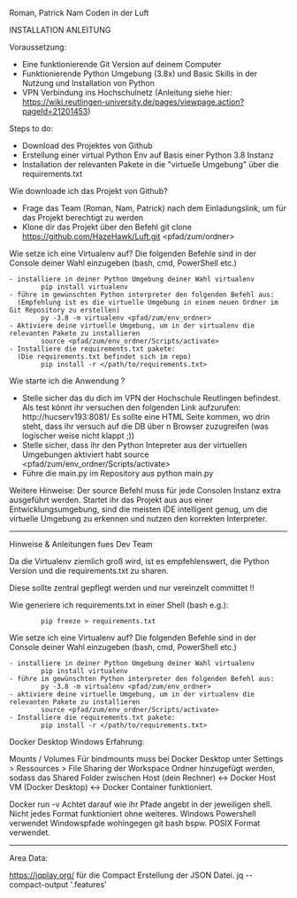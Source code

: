 Roman, Patrick Nam Coden in der Luft

INSTALLATION ANLEITUNG

Voraussetzung:
 - Eine funktionierende Git Version auf deinem Computer
 - Funktionierende Python Umgebung (3.8x) und Basic Skills in der Nutzung und Installation von Python
 - VPN Verbindung ins Hochschulnetz (Anleitung siehe hier: https://wiki.reutlingen-university.de/pages/viewpage.action?pageId=21201453)

Steps to do:
 - Download des Projektes von Github
 - Erstellung einer virtual Python Env auf Basis einer Python 3.8 Instanz
 - Installation der relevanten Pakete in die "virtuelle Umgebung" über die requirements.txt
 

 Wie downloade ich das Projekt von Github?
 
  - Frage das Team (Roman, Nam, Patrick) nach dem Einladungslink, um für das Projekt berechtigt zu werden
  - Klone dir das Projekt über den Befehl
            git clone https://github.com/HazeHawk/Luft.git <pfad/zum/ordner>
 
Wie setze ich eine Virtualenv auf?
Die folgenden Befehle sind in der Console deiner Wahl einzugeben (bash, cmd, PowerShell etc.)

    - installiere in deiner Python Umgebung deiner Wahl virtualenv
            pip install virtualenv
    - führe im gewünschten Python interpreter den folgenden Befehl aus:
      (Empfehlung ist es die virtuelle Umgebung in einem neuen Ordner im Git Repository zu erstellen)
            py -3.8 -m virtualenv <pfad/zum/env_ordner>
    - Aktiviere deine virtuelle Umgebung, um in der virtualenv die relevanten Pakete zu installieren
            source <pfad/zum/env_ordner/Scripts/activate>
    - Installiere die requirements.txt pakete:
      (Die requirements.txt befindet sich im repo)
            pip install -r </path/to/requirements.txt>

Wie starte ich die Anwendung ?
 - Stelle sicher das du dich im VPN der Hochschule Reutlingen befindest. Als test könnt ihr versuchen den folgenden Link aufzurufen:
            http://hucserv193:8081/
   Es sollte eine HTML Seite kommen, wo drin steht, dass ihr versuch auf die DB über n Browser zuzugreifen (was logischer weise nicht klappt ;))
 - Stelle sicher, dass ihr den Python Intepreter aus der virtuellen Umgebungen aktiviert habt
             source <pfad/zum/env_ordner/Scripts/activate>
 - Führe die main.py im Repository aus
             python main.py


Weitere Hinweise:
Der source Befehl muss für jede Consolen Instanz extra ausgeführt werden. 
Startet ihr das Projekt aus aus einer Entwicklungsumgebung, sind die meisten IDE intelligent genug, um die virtuelle Umgebung zu erkennen und 
nutzen den korrekten Interpreter.



---------------------------------------------------------------------------------------



Hinweise & Anleitungen fues Dev Team

Da die Virtualenv ziemlich groß wird, ist es empfehlenswert, die Python Version und die
requirements.txt zu sharen.

Diese sollte zentral gepflegt werden und nur vereinzelt committet !!

Wie generiere ich requirements.txt in einer Shell (bash e.g.):

            pip freeze > requirements.txt

Wie setze ich eine Virtualenv auf?
Die folgenden Befehle sind in der Console deiner Wahl einzugeben (bash, cmd, PowerShell etc.)

    - installiere in deiner Python Umgebung deiner Wahl virtualenv
            pip install virtualenv
    - führe im gewünschten Python interpreter den folgenden Befehl aus:
            py -3.8 -m virtualenv <pfad/zum/env_ordner>
    - aktiviere deine virtuelle Umgebung, um in der virtualenv die relevanten Pakete zu installieren
            source <pfad/zum/env_ordner/Scripts/activate>
    - Installiere die requirements.txt pakete:
            pip install -r </path/to/requirements.txt>


Docker Desktop Windows Erfahrung:

Mounts / Volumes
    Für bindmounts muss bei Docker Desktop unter Settings > Ressources > File Sharing der Workspace Ordner hinzugefügt werden, sodass das Shared Folder zwischen Host (dein Rechner) <-> Docker Host VM (Docker Desktop) <-> Docker Container funktioniert.


Docker run -v
    Achtet darauf wie ihr Pfade angebt in der jeweiligen shell. Nicht jedes Format funktioniert ohne weiteres.
    Windows Powershell verwendet Windowspfade wohingegen git bash bspw. POSIX Format verwendet.





------

Area Data:

https://jqplay.org/ für die Compact Erstellung der JSON Datei. jq --compact-output '.features'
